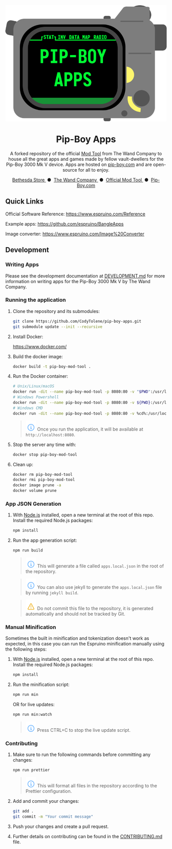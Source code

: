 <div align="center">
  <img align="center" src=".github/images/logo.png" />
  <h1 align="center">Pip-Boy Apps</h1>
  <p align="center">
    A forked repository of the official <a href="https://github.com/thewandcompany/pip-boy" target="_blank">Mod Tool</a> from The Wand Company to house all the great apps and games made by fellow vault-dwellers for the Pip-Boy 3000 Mk V device. Apps are hosted on <a href="https://pip-boy.com/" target="_blank">pip-boy.com</a> and are open-source for all to enjoy.
  </p>
  <p align="center">
    <a href="https://gear.bethesda.net/products/fallout-series-pip-boy-die-cast-replica" target="_blank">
      Bethesda Store
    </a>&nbsp;&#9679;&nbsp;
    <a href="https://www.thewandcompany.com/pip-boy/upgrade/">
      The Wand Company
    </a>&nbsp;&#9679;&nbsp;
    <a href="https://github.com/thewandcompany/pip-boy" target="_blank">
      Official Mod Tool
    </a>&nbsp;&#9679;&nbsp;
    <a href="https://pip-boy.com" target="_blank">
      Pip-Boy.com
    </a>
  </p>
</div>

## Quick Links

Official Software Reference: https://www.espruino.com/Reference

Example apps: https://github.com/espruino/BangleApps

Image converter: https://www.espruino.com/Image%20Converter

## Development

### Writing Apps

Please see the development documentation at [DEVELOPMENT.md](DEVELOPMENT.md) for
more information on writing apps for the Pip-Boy 3000 Mk V by The Wand Company.

### Running the application

1.  Clone the repository and its submodules:

    ```sh
    git clone https://github.com/CodyTolene/pip-boy-apps.git
    git submodule update --init --recursive
    ```

2.  Install Docker:

    https://www.docker.com/

3.  Build the docker image:

    ```sh
    docker build -t pip-boy-mod-tool .
    ```

4.  Run the Docker container:

    ```sh
    # Unix/Linux/macOS
    docker run -dit --name pip-boy-mod-tool -p 8080:80 -v "$PWD":/usr/local/apache2/htdocs/ httpd:2.4
    # Windows Powershell
    docker run -dit --name pip-boy-mod-tool -p 8080:80 -v ${PWD}:/usr/local/apache2/htdocs/ httpd:2.4
    # Windows CMD
    docker run -dit --name pip-boy-mod-tool -p 8080:80 -v %cd%:/usr/local/apache2/htdocs/ httpd:2.4
    ```

    > ![info][img-info] Once you run the application, it will be available at
    > `http://localhost:8080`.

5.  Stop the server any time with:

    ```sh
    docker stop pip-boy-mod-tool
    ```

6.  Clean up:

    ```sh
    docker rm pip-boy-mod-tool
    docker rmi pip-boy-mod-tool
    docker image prune -a
    docker volume prune
    ```

### App JSON Generation

1.  With [Node.js](https://nodejs.org/en) installed, open a new terminal at the
    root of this repo. Install the required Node.js packages:

    ```sh
    npm install
    ```

2.  Run the app generation script:

    ```sh
    npm run build
    ```

    > ![info][img-info] This will generate a file called `apps.local.json` in
    > the root of the repository.

    > ![info][img-info] You can also use jekyll to generate the
    > `apps.local.json` file by running `jekyll build`.

    > ![warn][img-warn] Do not commit this file to the repository, it is
    > generated automatically and should not be tracked by Git.

### Manual Minification

Sometimes the built in minification and tokenization doesn't work as expected,
in this case you can run the Espruino minification manually using the following
steps:

1.  With [Node.js](https://nodejs.org/en) installed, open a new terminal at the
    root of this repo. Install the required Node.js packages:

    ```sh
    npm install
    ```

2.  Run the minification script:

    ```sh
    npm run min
    ```

    OR for live updates:

    ```sh
    npm run min:watch
    ```

    > ![info][img-info] Press CTRL+C to stop the live update script.

### Contributing

1.  Make sure to run the following commands before committing any changes:

    ```sh
    npm run prettier
    ```

    > ![info][img-info] This will format all files in the repository according
    > to the Prettier configuration.

2.  Add and commit your changes:

    ```sh
    git add .
    git commit -m "Your commit message"
    ```

3.  Push your changes and create a pull request.

4.  Further details on contributing can be found in the
    [CONTRIBUTING.md](CONTRIBUTING.md) file.

<!-- IMAGE REFERENCES -->

[img-info]: .github/images/ng-icons/info.svg
[img-warn]: .github/images/ng-icons/warn.svg
